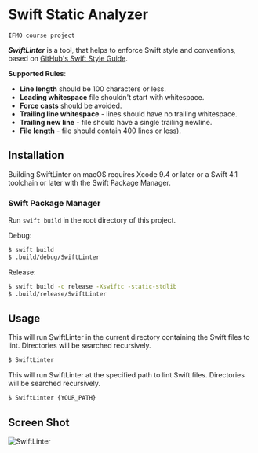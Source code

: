 # Swift Static Analyzer

`IFMO course project`

***SwiftLinter*** is a tool, that helps to enforce Swift style and conventions, based on [GitHub's Swift Style Guide](https://github.com/github/swift-style-guide).

**Supported Rules**:

- **Line length** should be 100 characters or less.
- **Leading whitespace** file shouldn't start with whitespace.
- **Force casts** should be avoided.
- **Trailing line whitespace** - lines should have no trailing whitespace.
- **Trailing new line** - file should have a single trailing newline.
- **File length** - file should contain 400 lines or less).

## Installation

Building SwiftLinter on macOS requires Xcode 9.4 or later or a Swift 4.1
toolchain or later with the Swift Package Manager.

### Swift Package Manager

Run `swift build` in the root directory of this project.

Debug:

```bash
$ swift build
$ .build/debug/SwiftLinter
```

Release:
```bash
$ swift build -c release -Xswiftc -static-stdlib
$ .build/release/SwiftLinter
```

## Usage

This will run SwiftLinter in the current directory containing the Swift files to lint. Directories will be searched recursively.

```bash
$ SwiftLinter
```

This will run SwiftLinter at the specified path to lint Swift files. Directories will be searched recursively.

```bash
$ SwiftLinter {YOUR_PATH}
```

## Screen Shot

![SwiftLinter](https://www.dropbox.com/s/dhvyhdbcbbyh9xz/SwiftLinter.png?dl=1)
